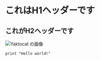 # これはH1ヘッダーです
## これがH2ヘッダーです
![Yaktocat の画像](https://octodex.github.com/images/yaktocat.png)  

```python3
print "Hello world!"
```
